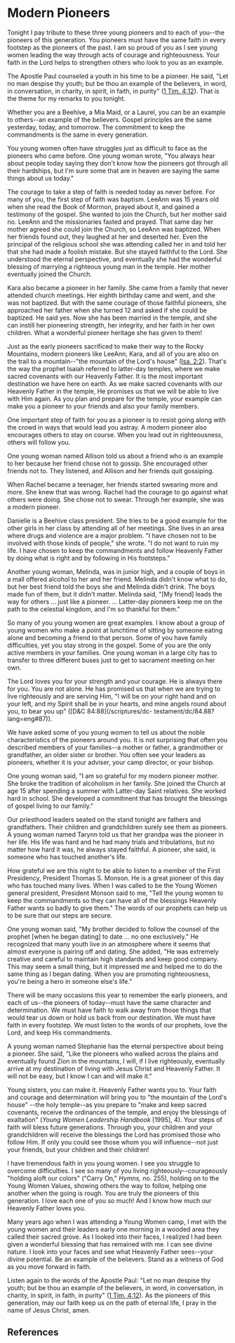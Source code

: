 # Modern Pioneers

Tonight I pay tribute to these three young pioneers and to each of you--the
pioneers of this generation. You pioneers must have the same faith in every
footstep as the pioneers of the past. I am so proud of you as I see young
women leading the way through acts of courage and righteousness. Your faith in
the Lord helps to strengthen others who look to you as an example.

The Apostle Paul counseled a youth in his time to be a pioneer. He said, "Let
no man despise thy youth; but be thou an example of the believers, in word, in
conversation, in charity, in spirit, in faith, in purity" ([1 Tim.
4:12](/scriptures/nt/1-tim/4.12?lang=eng#11)). That is the theme for my
remarks to you tonight.

Whether you are a Beehive, a Mia Maid, or a Laurel, you can be an example to
others--an example of the believers. Gospel principles are the same yesterday,
today, and tomorrow. The commitment to keep the commandments is the same in
every generation.

You young women often have struggles just as difficult to face as the pioneers
who came before. One young woman wrote, "You always hear about people today
saying they don't know how the pioneers got through all their hardships, but
I'm sure some that are in heaven are saying the same things about us today."

The courage to take a step of faith is needed today as never before. For many
of you, the first step of faith was baptism. LeeAnn was 15 years old when she
read the Book of Mormon, prayed about it, and gained a testimony of the
gospel. She wanted to join the Church, but her mother said no. LeeAnn and the
missionaries fasted and prayed. That same day her mother agreed she could join
the Church, so LeeAnn was baptized. When her friends found out, they laughed
at her and deserted her. Even the principal of the religious school she was
attending called her in and told her that she had made a foolish mistake. But
she stayed faithful to the Lord. She understood the eternal perspective, and
eventually she had the wonderful blessing of marrying a righteous young man in
the temple. Her mother eventually joined the Church.

Kara also became a pioneer in her family. She came from a family that never
attended church meetings. Her eighth birthday came and went, and she was not
baptized. But with the same courage of those faithful pioneers, she approached
her father when she turned 12 and asked if she could be baptized. He said yes.
Now she has been married in the temple, and she can instill her pioneering
strength, her integrity, and her faith in her own children. What a wonderful
pioneer heritage she has given to them!

Just as the early pioneers sacrificed to make their way to the Rocky
Mountains, modern pioneers like LeeAnn, Kara, and all of you are also on the
trail to a mountain--"the mountain of the Lord's house" ([Isa.
2:2](/scriptures/ot/isa/2.2?lang=eng#1)). That's the way the prophet Isaiah
referred to latter-day temples, where we make sacred covenants with our
Heavenly Father. It is the most important destination we have here on earth.
As we make sacred covenants with our Heavenly Father in the temple, He
promises us that we will be able to live with Him again. As you plan and
prepare for the temple, your example can make you a pioneer to your friends
and also your family members.

One important step of faith for you as a pioneer is to resist going along with
the crowd in ways that would lead you astray. A modern pioneer also encourages
others to stay on course. When you lead out in righteousness, others will
follow you.

One young woman named Allison told us about a friend who is an example to her
because her friend chose not to gossip. She encouraged other friends not to.
They listened, and Allison and her friends quit gossiping.

When Rachel became a teenager, her friends started swearing more and more. She
knew that was wrong. Rachel had the courage to go against what others were
doing. She chose not to swear. Through her example, she was a modern pioneer.

Danielle is a Beehive class president. She tries to be a good example for the
other girls in her class by attending all of her meetings. She lives in an
area where drugs and violence are a major problem. "I have chosen not to be
involved with those kinds of people," she wrote. "I do not want to ruin my
life. I have chosen to keep the commandments and follow Heavenly Father by
doing what is right and by following in His footsteps."

Another young woman, Melinda, was in junior high, and a couple of boys in a
mall offered alcohol to her and her friend. Melinda didn't know what to do,
but her best friend told the boys she and Melinda didn't drink. The boys made
fun of them, but it didn't matter. Melinda said, "[My friend] leads the way
for others ... just like a pioneer. ... Latter-day pioneers keep me on the path to
the celestial kingdom, and I'm so thankful for them."

So many of you young women are great examples. I know about a group of young
women who make a point at lunchtime of sitting by someone eating alone and
becoming a friend to that person. Some of you have family difficulties, yet
you stay strong in the gospel. Some of you are the only active members in your
families. One young woman in a large city has to transfer to three different
buses just to get to sacrament meeting on her own.

The Lord loves you for your strength and your courage. He is always there for
you. You are not alone. He has promised us that when we are trying to live
righteously and are serving Him, "I will be on your right hand and on your
left, and my Spirit shall be in your hearts, and mine angels round about you,
to bear you up" ([D&amp;C 84:88](/scriptures/dc-
testament/dc/84.88?lang=eng#87)).

We have asked some of you young women to tell us about the noble
characteristics of the pioneers around you. It is not surprising that often
you described members of your families--a mother or father, a grandmother or
grandfather, an older sister or brother. You often see your leaders as
pioneers, whether it is your adviser, your camp director, or your bishop.

One young woman said, "I am so grateful for my modern pioneer mother. She
broke the tradition of alcoholism in her family. She joined the Church at age
15 after spending a summer with Latter-day Saint relatives. She worked hard in
school. She developed a commitment that has brought the blessings of gospel
living to our family."

Our priesthood leaders seated on the stand tonight are fathers and
grandfathers. Their children and grandchildren surely see them as pioneers. A
young woman named Tarynn told us that her grandpa was the pioneer in her life.
His life was hard and he had many trials and tribulations, but no matter how
hard it was, he always stayed faithful. A pioneer, she said, is someone who
has touched another's life.

How grateful we are this night to be able to listen to a member of the First
Presidency, President Thomas S. Monson. He is a great pioneer of this day who
has touched many lives. When I was called to be the Young Women general
president, President Monson said to me, "Tell the young women to keep the
commandments so they can have all of the blessings Heavenly Father wants so
badly to give them." The words of our prophets can help us to be sure that our
steps are secure.

One young woman said, "My brother decided to follow the counsel of the prophet
[when he began dating] to date ... no one exclusively." He recognized that many
youth live in an atmosphere where it seems that almost everyone is pairing off
and dating. She added, "He was extremely creative and careful to maintain high
standards and keep good company. This may seem a small thing, but it impressed
me and helped me to do the same thing as I began dating. When you are
promoting righteousness, you're being a hero in someone else's life."

There will be many occasions this year to remember the early pioneers, and
each of us--the pioneers of today--must have the same character and
determination. We must have faith to walk away from those things that would
tear us down or hold us back from our destination. We must have faith in every
footstep. We must listen to the words of our prophets, love the Lord, and keep
His commandments.

A young woman named Stephanie has the eternal perspective about being a
pioneer. She said, "Like the pioneers who walked across the plains and
eventually found Zion in the mountains, I will, if I live righteously,
eventually arrive at my destination of living with Jesus Christ and Heavenly
Father. It will not be easy, but I know I can and will make it."

Young sisters, you can make it. Heavenly Father wants you to. Your faith and
courage and determination will bring you to "the mountain of the Lord's house"
--the holy temple--as you prepare to "make and keep sacred covenants, receive
the ordinances of the temple, and enjoy the blessings of exaltation" (_Young
Women Leadership Handbook_ [1995], 4). Your steps of faith will bless future
generations. Through you, your children and your grandchildren will receive
the blessings the Lord has promised those who follow Him. If only you could
see those whom you will influence--not just your friends, but your children
and their children!

I have tremendous faith in you young women. I see you struggle to overcome
difficulties. I see so many of you living righteously--courageously "holding
aloft our colors" ("Carry On," _Hymns,_ no. 255), holding on to the Young
Women Values, showing others the way to follow, helping one another when the
going is rough. You are truly the pioneers of this generation. I love each one
of you so much! And I know how much our Heavenly Father loves you.

Many years ago when I was attending a Young Women camp, I met with the young
women and their leaders early one morning in a wooded area they called their
sacred grove. As I looked into their faces, I realized I had been given a
wonderful blessing that has remained with me. I can see divine nature. I look
into your faces and see what Heavenly Father sees--your divine potential. Be
an example of the believers. Stand as a witness of God as you move forward in
faith.

Listen again to the words of the Apostle Paul: "Let no man despise thy youth;
but be thou an example of the believers, in word, in conversation, in charity,
in spirit, in faith, in purity" ([1 Tim.
4:12](/scriptures/nt/1-tim/4.12?lang=eng#11)). As the pioneers of this
generation, may our faith keep us on the path of eternal life, I pray in the
name of Jesus Christ, amen.

## References


